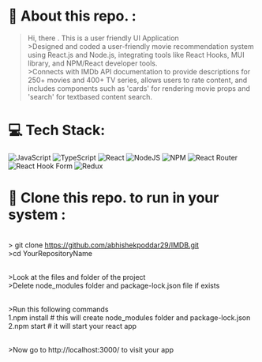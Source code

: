 # 💫 About this repo. :
>Hi, there . This is a user friendly UI Application 
<br>>Designed and coded a user-friendly movie recommendation system using React.js and Node.js, integrating tools like React Hooks, MUI library, and NPM/React developer tools. 
<br>>Connects with IMDb API documentation to provide descriptions for 250+ movies and 400+ TV series, allows users to rate content, and includes components such as 'cards' for rendering movie props and 'search' for textbased content search.

# 💻 Tech Stack:
![JavaScript](https://img.shields.io/badge/javascript-%23323330.svg?style=for-the-badge&logo=javascript&logoColor=%23F7DF1E) ![TypeScript](https://img.shields.io/badge/typescript-%23007ACC.svg?style=for-the-badge&logo=typescript&logoColor=white) ![React](https://img.shields.io/badge/react-%2320232a.svg?style=for-the-badge&logo=react&logoColor=%2361DAFB) ![NodeJS](https://img.shields.io/badge/node.js-6DA55F?style=for-the-badge&logo=node.js&logoColor=white) ![NPM](https://img.shields.io/badge/NPM-%23CB3837.svg?style=for-the-badge&logo=npm&logoColor=white) ![React Router](https://img.shields.io/badge/React_Router-CA4245?style=for-the-badge&logo=react-router&logoColor=white) ![React Hook Form](https://img.shields.io/badge/React%20Hook%20Form-%23EC5990.svg?style=for-the-badge&logo=reacthookform&logoColor=white) ![Redux](https://img.shields.io/badge/redux-%23593d88.svg?style=for-the-badge&logo=redux&logoColor=white)

# 💫 Clone this repo. to run in your system :
<br>> git clone https://github.com/abhishekpoddar29/IMDB.git
<br>>cd YourRepositoryName

<br>>Look at the files and folder of the project
<br>>Delete node_modules folder and package-lock.json file if exists

<br>>Run this following commands
<br>1.npm install # this will create node_modules folder and package-lock.json
<br>2.npm start # it will start your react app

<br>>Now go to http://localhost:3000/ to visit your app

